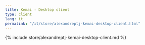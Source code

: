 ```yaml
---
title: Kemai - Desktop client
type: client
lang: it
permalink: "/it/store/alexandreptj-kemai-desktop-client.html"
---
```


{% include store/alexandreptj-kemai-desktop-client.md %}
